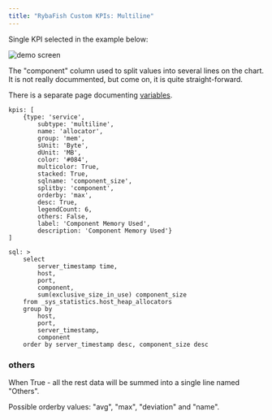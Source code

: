 ```yaml
---
title: "RybaFish Custom KPIs: Multiline"
---
```


Single KPI selected in the example below:

![demo screen](http://rybafish.github.io/multilineKPI.png)

The "component" column used to split values into several lines on the chart.
It is not really docummented, but come on, it is quite straight-forward.

There is a separate page documenting [variables](/variables).

```
kpis: [
    {type: 'service',
        subtype: 'multiline',
        name: 'allocator',
        group: 'mem',
        sUnit: 'Byte',
        dUnit: 'MB',
        color: '#084',
        multicolor: True,
        stacked: True,
        sqlname: 'component_size',
        splitby: 'component',
        orderby: 'max',
        desc: True,
        legendCount: 6,
        others: False,
        label: 'Component Memory Used',
        description: 'Component Memory Used'}
]

sql: >
    select
        server_timestamp time,
        host,
        port,
        component,
        sum(exclusive_size_in_use) component_size
    from _sys_statistics.host_heap_allocators
    group by
        host,
        port,
        server_timestamp,
        component
    order by server_timestamp desc, component_size desc
```
### others
When True - all the rest data will be summed into a single line named "Others".

Possible orderby values: "avg", "max", "deviation" and "name".
